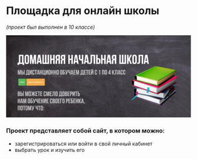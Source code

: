 # Площадка для онлайн школы
_(проект был выполнен в 10 классе)_

![img.png](static/image/img.png)

### Проект представляет собой сайт, в котором можно:
- зарегистрироваться или войти в свой личный кабинет
- выбрать урок и изучить его
